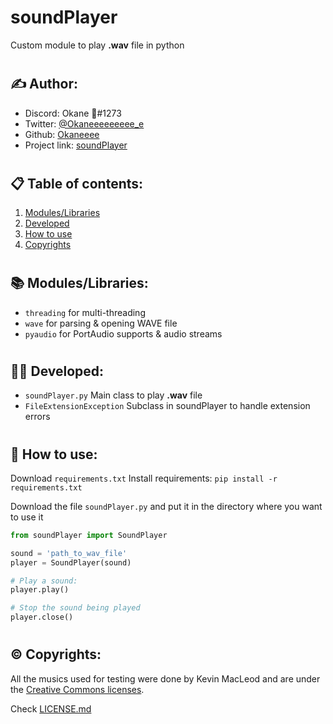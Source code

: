 # **soundPlayer**
Custom module to play **.wav** file in python

#

## ✍️ Author:
- Discord: Okane 🎴#1273
- Twitter: [@Okaneeeeeeeee_e](https://twitter.com/Okaneeeeeeeee_e)
- Github: [Okaneeee](https://github.com/Okaneeee)
- Project link: [soundPlayer](https://github.com/Okaneeee/soundPlayer)

#

## 📋 Table of contents:
1. [Modules/Libraries](#modlib)
2. [Developed](#dev)
3. [How to use](#use)
4. [Copyrights](#cpr)

#

## 📚 Modules/Libraries: <a name="modlib"></a>
- `threading` for multi-threading
- `wave` for parsing & opening WAVE file
- `pyaudio` for PortAudio supports & audio streams

#

## 👨‍💻 Developed: <a name="dev"></a>
- `soundPlayer.py` Main class to play **.wav** file 
- `FileExtensionException` Subclass in soundPlayer to handle extension errors

#

## 🌠 How to use: <a name="use"></a>
Download `requirements.txt`
Install requirements: ```pip install -r requirements.txt```

Download the file `soundPlayer.py` and put it in the directory where you want to use it 
```python
from soundPlayer import SoundPlayer

sound = 'path_to_wav_file'
player = SoundPlayer(sound)

# Play a sound:
player.play()

# Stop the sound being played
player.close()
```

#

## ©️ Copyrights: <a name="cpr"></a>
All the musics used for testing were done by Kevin MacLeod and are under the [Creative Commons licenses](https://creativecommons.org/licenses/by/3.0/).

Check [LICENSE.md](https://github.com/Okaneeee/soundPlayer/blob/main/LICENSE.md)
